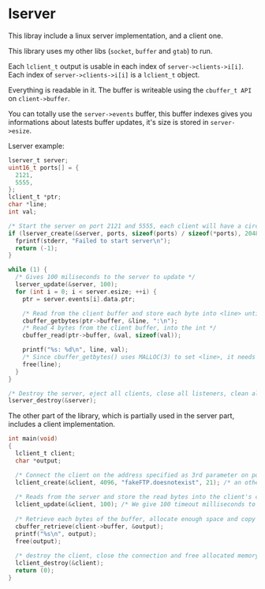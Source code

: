 # lserver
This libray include a linux server implementation, and a client one.

This library uses my other libs (`socket`, `buffer` and `gtab`) to run.

Each `lclient_t` output is usable in each index of `server->clients->i[i]`.
Each index of `server->clients->i[i]` is a `lclient_t` object.

Everything is readable in it. The buffer is writeable using the `cbuffer_t API` on `client->buffer`.

You can totally use the `server->events` buffer, this buffer indexes gives you informations about latests buffer updates, it's size is stored in `server->esize`.

Lserver example:
```C
lserver_t server;
uint16_t ports[] = {
  2121,
  5555,
};
lclient_t *ptr;
char *line;
int val;

/* Start the server on port 2121 and 5555, each client will have a circular buffer of 2048 bytes */
if (lserver_create(&server, ports, sizeof(ports) / sizeof(*ports), 2048) == -1) {
  fprintf(stderr, "Failed to start server\n");
  return (-1);
}

while (1) {
  /* Gives 100 miliseconds to the server to update */
  lserver_update(&server, 100);
  for (int i = 0; i < server.esize; ++i) {
    ptr = server.events[i].data.ptr;

    /* Read from the client buffer and store each byte into <line> until the ":\n" string is encountered */
    cbuffer_getbytes(ptr->buffer, &line, ":\n");
    /* Read 4 bytes from the client buffer, into the int */
    cbuffer_read(ptr->buffer, &val, sizeof(val));

    printf("%s: %d\n", line, val);
    /* Since cbuffer_getbytes() uses MALLOC(3) to set <line>, it needs to be freed */
    free(line);
  }
}

/* Destroy the server, eject all clients, close all listeners, clean all buffers, free all memory */
lserver_destroy(&server);
```

The other part of the library, which is partially used in the server part, includes a client implementation.

```C
int main(void)
{
  lclient_t client;
  char *output;

  /* Connect the client on the address specified as 3rd parameter on port `21`, with a circular buffer of `4096` bytes */
  lclient_create(&client, 4096, "fakeFTP.doesnotexist", 21); /* an other function: `lclient_connect32`, takes an `uint32_t` */
  
  /* Reads from the server and store the read bytes into the client's circular buffer and returns the amount of bytes read */
  lclient_update(&client, 100); /* We give 100 timeout milliseconds to the function */
  
  /* Retrieve each bytes of the buffer, allocate enough space and copy them into the given pointer */
  cbuffer_retrieve(client->buffer, &output);
  printf("%s\n", output);
  free(output);
  
  /* destroy the client, close the connection and free allocated memory */
  lclient_destroy(&client);
  return (0);
}
```
